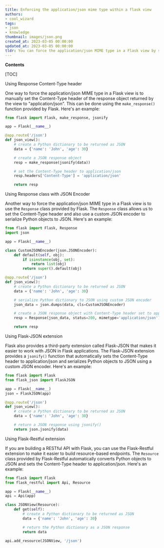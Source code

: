 ```yaml
---
title: Enforcing the application/json mime type within a flask view
authors:
- cool_wizard
tags:
- json
- knowledge
thumbnail: images/json.png
created_at: 2023-03-05 00:00:00
updated_at: 2023-03-05 00:00:00
tldr: You can force the application/json MIME type in a Flask view by setting the response headers with the .jsonify() method.
---
```


**Contents**

[TOC]

Using Response Content-Type header

One way to force the application/json MIME type in a Flask view is to manually set the Content-Type header of the response object returned by the view to "application/json". This can be done using the `make_response()` function provided by Flask. Here's an example:

```python
from flask import Flask, make_response, jsonify

app = Flask(__name__)

@app.route('/json')
def json_view():
    # create a Python dictionary to be returned as JSON
    data = {'name': 'John', 'age': 30}

    # create a JSON response object
    resp = make_response(jsonify(data))

    # set the Content-Type header to application/json
    resp.headers['Content-Type'] = 'application/json'

    return resp
```

Using Response class with JSON Encoder

Another way to force the application/json MIME type in a Flask view is to use the `Response` class provided by Flask. The `Response` class allows us to set the Content-Type header and also use a custom JSON encoder to serialize Python objects to JSON. Here's an example:

```python
from flask import Flask, Response
import json

app = Flask(__name__)

class CustomJSONEncoder(json.JSONEncoder):
    def default(self, obj):
        if isinstance(obj, set):
            return list(obj)
        return super().default(obj)

@app.route('/json')
def json_view():
    # create a Python dictionary to be returned as JSON
    data = {'name': 'John', 'age': 30}

    # serialize Python dictionary to JSON using custom JSON encoder
    json_data = json.dumps(data, cls=CustomJSONEncoder)

    # create a JSON response object with Content-Type header set to application/json
    resp = Response(json_data, status=200, mimetype='application/json')

    return resp
```

Using Flask-JSON extension

Flask also provides a third-party extension called Flask-JSON that makes it easier to work with JSON in Flask applications. The Flask-JSON extension provides a `jsonify()` function that automatically sets the Content-Type header to application/json and serializes Python objects to JSON using a custom JSON encoder. Here's an example:

```python
from flask import Flask
from flask_json import FlaskJSON

app = Flask(__name__)
json = FlaskJSON(app)

@app.route('/json')
def json_view():
    # create a Python dictionary to be returned as JSON
    data = {'name': 'John', 'age': 30}

    # return a JSON response using jsonify()
    return json.jsonify(data)
```

Using Flask-Restful extension

If you are building a RESTful API with Flask, you can use the Flask-Restful extension to make it easier to build resource-based endpoints. The `Resource` class provided by Flask-Restful automatically converts Python objects to JSON and sets the Content-Type header to application/json. Here's an example:

```python
from flask import Flask
from flask_restful import Api, Resource

app = Flask(__name__)
api = Api(app)

class JSONView(Resource):
    def get(self):
        # create a Python dictionary to be returned as JSON
        data = {'name': 'John', 'age': 30}

        # return the Python dictionary as a JSON response
        return data

api.add_resource(JSONView, '/json')
```
